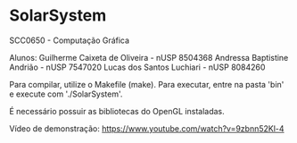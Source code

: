 # SolarSystem
SCC0650 - Computação Gráfica

Alunos:
Guilherme Caixeta de Oliveira - nUSP 8504368
Andressa Baptistine Andrião   - nUSP 7547020
Lucas dos Santos Luchiari     - nUSP 8084260

Para compilar, utilize o Makefile (make).
Para executar, entre na pasta 'bin' e execute com './SolarSystem'.

É necessário possuir as bibliotecas do OpenGL instaladas.

Vídeo de demonstração: https://www.youtube.com/watch?v=9zbnn52Kl-4